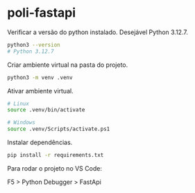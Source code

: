 # poli-fastapi

Verificar a versão do python instalado. Desejável Python 3.12.7.

```bash
python3 --version
# Python 3.12.7
```

Criar ambiente virtual na pasta do projeto.

```bash
python3 -m venv .venv
```

Ativar ambiente virtual.

```bash
# Linux
source .venv/bin/activate

# Windows
source .venv/Scripts/activate.ps1
```

Instalar dependências.

```bash
pip install -r requirements.txt
```

Para rodar o projeto no VS Code:

F5 > Python Debugger > FastApi
